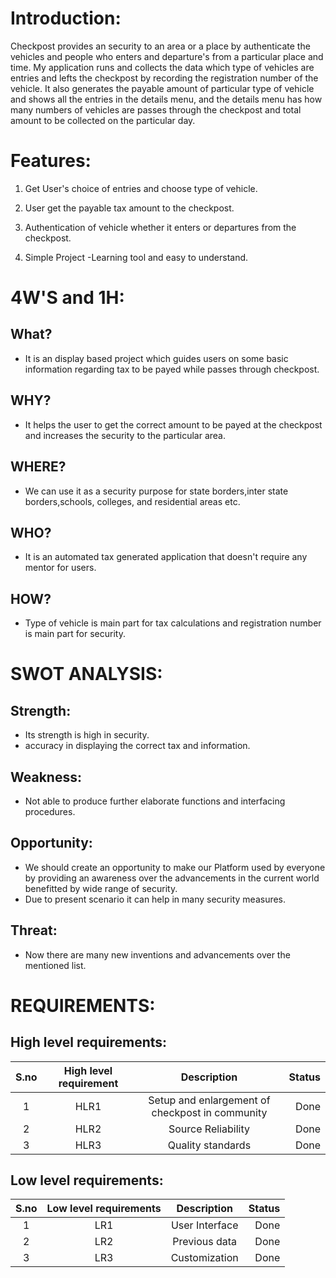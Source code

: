 # Introduction:

Checkpost provides an security to an area or a place by authenticate the vehicles and people who enters and departure's from a particular place and time. My application runs and collects the data which type of vehicles are entries and lefts the checkpost by recording the registration number of the vehicle. It also generates the payable amount of particular type of vehicle and shows all the entries in the details menu, and the details menu has how many numbers of vehicles are passes through the checkpost and total amount to be collected on the particular day.

# Features:
1. Get User's choice of entries and choose type of vehicle. 

2. User get the payable tax amount to the checkpost.

3. Authentication of vehicle whether it enters or departures from the checkpost. 

4. Simple Project -Learning tool and easy to understand.

# 4W'S and 1H:
## What?
* It is an display based project which guides users on some basic information regarding tax to be payed while passes through checkpost.
## WHY?
* It helps the user to get the correct amount to be payed at the checkpost and increases the security to the particular area. 
## WHERE?
* We can use it as a security purpose for state borders,inter state borders,schools, colleges, and residential areas etc.
## WHO?
*  It is an automated tax generated application that doesn't require any mentor for users.
## HOW?
* Type of vehicle is main part for tax calculations and registration number is main part for security.

# SWOT ANALYSIS:
## Strength:
- Its strength is high in security.
- accuracy in displaying the correct tax and information.
## Weakness:
- Not able to produce further elaborate functions and interfacing procedures.
## Opportunity:
- We should create an opportunity to make our Platform used by everyone by providing an awareness over the advancements in the current world benefitted by wide range of security.
- Due to present scenario it can help in many security measures.
## Threat:
- Now there are many new inventions and advancements over the mentioned list.


# REQUIREMENTS:
## High level requirements:
| S.no | High level requirement | Description | Status |
| :---:| :---: | :---: | ---: |
| 1 | HLR1 | Setup and enlargement of checkpost in community | Done |
| 2 | HLR2 | Source Reliability | Done |
| 3 | HLR3 | Quality standards | Done |

## Low level requirements:
| S.no | Low level requirements | Description | Status |
| :---: | :---: | :---: | ---: |
| 1 | LR1 | User Interface | Done |
| 2 | LR2 | Previous data | Done |
| 3 | LR3 | Customization | Done |

